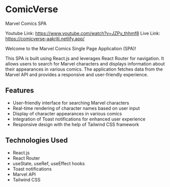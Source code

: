 <h1>ComicVerse</h1>
Marvel Comics SPA

Youtube Link: https://www.youtube.com/watch?v=JZPy_thhmf8
Live Link: https://comicverse-aakriti.netlify.app/

Welcome to the Marvel Comics Single Page Application (SPA)!

This SPA is built using React.js and leverages React Router for navigation. It allows users to search for Marvel characters and displays information about their appearances in various comics. The application fetches data from the Marvel API and provides a responsive and user-friendly experience.

## Features

- User-friendly interface for searching Marvel characters
- Real-time rendering of character names based on user input
- Display of character appearances in various comics
- Integration of Toast notifications for enhanced user experience
- Responsive design with the help of Tailwind CSS framework

## Technologies Used

- React.js
- React Router
- useState, useRef, useEffect hooks
- Toast notifications
- Marvel API
- Tailwind CSS



